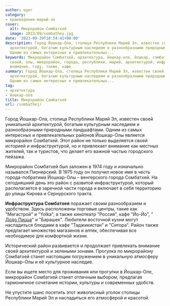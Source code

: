 ```yaml
---
author: egor
category:
- краеведение-марий-эл
cover:
  alt: Микрорайон Сомбатхей
  image: 2023/09/sombathey.jpg
date: '2023-09-29T10:54:41+00:00'
description: Город Йошкар-Ола, столица Республики Марий Эл, известен своей уникальной
  архитектурой, богатым культурным наследием и разнообразными природными ландшафтами.
  Одним из самых интересных и привлекательных...
keywords: Микрорайон Сомбатхей, архитектура, йошкар-ола, йошкар, сомбатхей, район,
  своей, олы, микрорайон, города, республики, марий, архитектурой, инфраструктурой,
  внимание, году, также, кафе
summary: Город Йошкар-Ола, столица Республики Марий Эл, известен своей уникальной
  архитектурой, богатым культурным наследием и разнообразными природными ландшафтами.
  Одним из самых интересных и привлекательных...
tag:
- архитектура
- йошкар-ола
title: Микрорайон Сомбатхей
url: /sombathej/
---
```


Город Йошкар-Ола, столица Республики Марий Эл, известен своей уникальной архитектурой, богатым культурным наследием и разнообразными природными ландшафтами. Одним из самых интересных и привлекательных районов Йошкар-Олы является микрорайон Сомбатхей. Этот район не только выделяется своей историей и инфраструктурой, но и привлекает внимание как местных жителей, так и туристов, что делает его важной частью городского пейзажа.

Микрорайон Сомбатхей был заложен в 1974 году и изначально назывался Пионерский. В 1975 году он получил новое имя в честь города-побратима Йошкар-Олы – венгерского города Сомбатхей. На сегодняшний день это район с развитой инфраструктурой, который располагается в заречной части города и включает в себя территорию до улицы Кирова и Сернурского тракта.

**Инфраструктура Сомбатхея** поражает своим разнообразием и удобством. Здесь расположены торговые центры, такие как "Мегастрой" и "Yolka", а также кинотеатр "Россия", кафе "Йо-Йо", " [Додо Пицца](/dodo-pizza/)" и "Барашек". Любители восточной кухни могут насладиться блюдами в кафе "Таджикистан" и "Ситора". Район также предлагает множество магазинов и аптек, обеспечивая все необходимое для комфортной жизни.

Исторический район развивается и продолжает привлекать внимание своей архитектурой и зелеными зонами. Прогулка по микрорайону Сомбатхей станет настоящим погружением в уникальную атмосферу Йошкар-Олы и её культурное наследие.

Если вы ищете место для проживания или прогулки в Йошкар-Оле, микрорайон Сомбатхей станет отличным выбором, предлагая гармоничное сочетание истории, культуры и современных удобств.

Не упустите шанс посетить этот живописный уголок столицы Республики Марий Эл и насладиться его атмосферой и красотой.